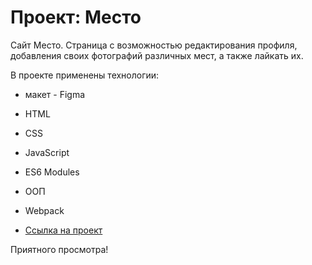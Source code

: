 # Проект: Место

Сайт Место.
Страница с возможностью редактирования профиля, добавления своих фотографий различных мест, а также лайкать их.

В проекте применены технологии:
* макет - Figma
* HTML
* CSS
* JavaScript
* ES6 Modules
* ООП
* Webpack

* [Ссылка на проект](https://al3xus22.github.io/mesto)

Приятного просмотра!